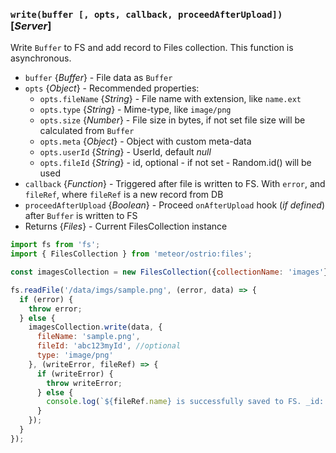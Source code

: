 ### `write(buffer [, opts, callback, proceedAfterUpload])` [*Server*]

Write `Buffer` to FS and add record to Files collection. This function is asynchronous.

- `buffer` {*Buffer*} - File data as `Buffer`
- `opts` {*Object*} - Recommended properties:
  - `opts.fileName` {*String*} - File name with extension, like `name.ext`
  - `opts.type` {*String*} - Mime-type, like `image/png`
  - `opts.size` {*Number*} - File size in bytes, if not set file size will be calculated from `Buffer`
  - `opts.meta` {*Object*} - Object with custom meta-data
  - `opts.userId` {*String*} - UserId, default *null*
  - `opts.fileId` {*String*} - id, optional - if not set - Random.id() will be used
- `callback` {*Function*} - Triggered after file is written to FS. With `error`, and `fileRef`, where `fileRef` is a new record from DB
- `proceedAfterUpload` {*Boolean*} - Proceed `onAfterUpload` hook (*if defined*) after `Buffer` is written to FS
- Returns {*Files*} - Current FilesCollection instance

```js
import fs from 'fs';
import { FilesCollection } from 'meteor/ostrio:files';

const imagesCollection = new FilesCollection({collectionName: 'images'});

fs.readFile('/data/imgs/sample.png', (error, data) => {
  if (error) {
    throw error;
  } else {
    imagesCollection.write(data, {
      fileName: 'sample.png',
      fileId: 'abc123myId', //optional
      type: 'image/png'
    }, (writeError, fileRef) => {
      if (writeError) {
        throw writeError;
      } else {
        console.log(`${fileRef.name} is successfully saved to FS. _id: ${fileRef._id}`);
      }
    });
  }
});
```
